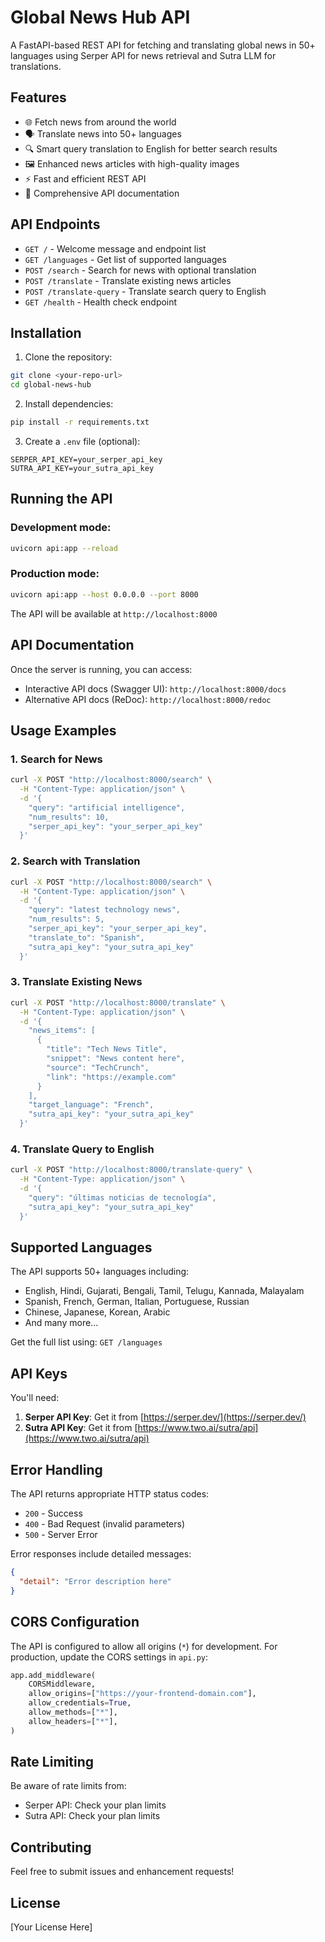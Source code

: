 # Global News Hub API

A FastAPI-based REST API for fetching and translating global news in 50+ languages using Serper API for news retrieval and Sutra LLM for translations.

## Features

- 🌐 Fetch news from around the world
- 🗣️ Translate news into 50+ languages
- 🔍 Smart query translation to English for better search results
- 🖼️ Enhanced news articles with high-quality images
- ⚡ Fast and efficient REST API
- 📝 Comprehensive API documentation

## API Endpoints

- `GET /` - Welcome message and endpoint list
- `GET /languages` - Get list of supported languages
- `POST /search` - Search for news with optional translation
- `POST /translate` - Translate existing news articles
- `POST /translate-query` - Translate search query to English
- `GET /health` - Health check endpoint

## Installation

1. Clone the repository:

```bash
git clone <your-repo-url>
cd global-news-hub
```

2. Install dependencies:

```bash
pip install -r requirements.txt
```

3. Create a `.env` file (optional):

```env
SERPER_API_KEY=your_serper_api_key
SUTRA_API_KEY=your_sutra_api_key
```

## Running the API

### Development mode:

```bash
uvicorn api:app --reload
```

### Production mode:

```bash
uvicorn api:app --host 0.0.0.0 --port 8000
```

The API will be available at `http://localhost:8000`

## API Documentation

Once the server is running, you can access:

- Interactive API docs (Swagger UI): `http://localhost:8000/docs`
- Alternative API docs (ReDoc): `http://localhost:8000/redoc`

## Usage Examples

### 1. Search for News

```bash
curl -X POST "http://localhost:8000/search" \
  -H "Content-Type: application/json" \
  -d '{
    "query": "artificial intelligence",
    "num_results": 10,
    "serper_api_key": "your_serper_api_key"
  }'
```

### 2. Search with Translation

```bash
curl -X POST "http://localhost:8000/search" \
  -H "Content-Type: application/json" \
  -d '{
    "query": "latest technology news",
    "num_results": 5,
    "serper_api_key": "your_serper_api_key",
    "translate_to": "Spanish",
    "sutra_api_key": "your_sutra_api_key"
  }'
```

### 3. Translate Existing News

```bash
curl -X POST "http://localhost:8000/translate" \
  -H "Content-Type: application/json" \
  -d '{
    "news_items": [
      {
        "title": "Tech News Title",
        "snippet": "News content here",
        "source": "TechCrunch",
        "link": "https://example.com"
      }
    ],
    "target_language": "French",
    "sutra_api_key": "your_sutra_api_key"
  }'
```

### 4. Translate Query to English

```bash
curl -X POST "http://localhost:8000/translate-query" \
  -H "Content-Type: application/json" \
  -d '{
    "query": "últimas noticias de tecnología",
    "sutra_api_key": "your_sutra_api_key"
  }'
```

## Supported Languages

The API supports 50+ languages including:

- English, Hindi, Gujarati, Bengali, Tamil, Telugu, Kannada, Malayalam
- Spanish, French, German, Italian, Portuguese, Russian
- Chinese, Japanese, Korean, Arabic
- And many more...

Get the full list using: `GET /languages`

## API Keys

You'll need:

1. **Serper API Key**: Get it from [https://serper.dev/](https://serper.dev/)
2. **Sutra API Key**: Get it from [https://www.two.ai/sutra/api](https://www.two.ai/sutra/api)

## Error Handling

The API returns appropriate HTTP status codes:

- `200` - Success
- `400` - Bad Request (invalid parameters)
- `500` - Server Error

Error responses include detailed messages:

```json
{
  "detail": "Error description here"
}
```

## CORS Configuration

The API is configured to allow all origins (`*`) for development. For production, update the CORS settings in `api.py`:

```python
app.add_middleware(
    CORSMiddleware,
    allow_origins=["https://your-frontend-domain.com"],
    allow_credentials=True,
    allow_methods=["*"],
    allow_headers=["*"],
)
```

## Rate Limiting

Be aware of rate limits from:

- Serper API: Check your plan limits
- Sutra API: Check your plan limits

## Contributing

Feel free to submit issues and enhancement requests!

## License

[Your License Here]
